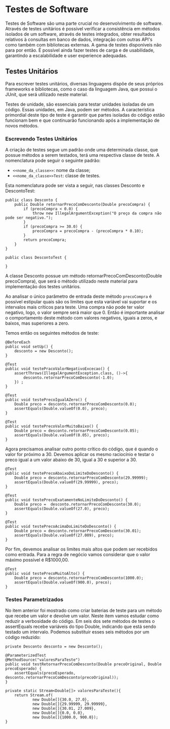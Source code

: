 # Testes de Software

Testes de Software são uma parte crucial no desenvolvimento de software. Através de testes unitários é possível verificar a consistência em métodos isolados de um software, através de testes integrados, obter resultados relativos à consultas em banco de dados, integração com outras API's como também com bibliotecas externas.
A gama de testes disponíveis não para por então. É possível ainda fazer testes de carga e de usabilidade, garantindo a escalabilidade e user experience adequadas.

## Testes Unitários
Para escrever testes unitários, diversas linguagens dispõe de seus próprios frameworks e bibliotecas, como o caso da linguagem Java, que possui o JUnit, que será utilizado neste material.

Testes de unidade, são essenciais para testar unidades isoladas de um código. Essas unidades, em Java, podem ser métodos. A característica primordial deste tipo de teste é garantir que partes isoladas do código estão funcionam bem e que continuarão funcionando após a implementação de novos métodos.

### Escrevendo Testes Unitários

A criação de testes segue um padrão onde uma determinada classe, que possue métodos a serem testados, terá uma respectiva classe de teste. A nomenclatura pode seguir o seguinte padrão:
* ``` <<nome_da_classe>> ```: nome da classe; 
* ```<<nome_da_classe>>Test```: classe de testes.

Esta nomenclatura pode ser vista a seguir, nas classes Desconto e DescontoTest:
```
public class Desconto {
	public Double retornarPrecoComDesconto(Double precoCompra) {
		if (precoCompra < 0.0) {
			throw new IllegalArgumentException("O preço da compra não pode ser negativo.");
		}
		if (precoCompra >= 30.0) {
			precoCompra = precoCompra - (precoCompra * 0.10);
		}
		return precoCompra;
	}
}
```

```
public class DescontoTest {
	
}
```

A classe Desconto possue um método retornarPrecoComDesconto(Double precoCompra), que será o método utilizado neste material para implementação dos testes unitários.

Ao analisar o único parâmetro de entrada deste método ```precoCompra``` é possível estipular quais são os limites que esta variável vai suportar e os intervalos mais críticos para teste. Uma compra não pode ter valor negativo, logo, o valor sempre será maior que 0. Então é importante analisar o comportamento deste método com valores negativos, iguais a zeros, e baixos, mas superiores a zero.


Temos então os seguintes métodos de teste:

	@BeforeEach
	public void setUp() {
		desconto = new Desconto();
	}
	
	@Test
	public void testePracoValorNegativoExcecao() {
	    assertThrows(IllegalArgumentException.class, ()->{
	    	desconto.retornarPrecoComDesconto(-1.0);
	    }) ;
	}
	
	@Test
	public void testePrecoIgualAZero() {
		Double preco = desconto.retornarPrecoComDesconto(0.0);
		assertEquals(Double.valueOf(0.0), preco);
	}
	
	@Test
	public void testePrecoValorMuitoBaixo() {
		Double preco = desconto.retornarPrecoComDesconto(0.05);
		assertEquals(Double.valueOf(0.05), preco);
	}

Agora precisamos analisar outro ponto crítico do código, que é quando o valor for próximo a 30. Devemos aplicar os mesmo raciocínio e testar o preco igual a um valor abaixo de 30, igual a 30 e superior a 30.

	@Test
	public void testePrecoAbaixoDoLimiteDoDesconto() {
		Double preco = desconto.retornarPrecoComDesconto(29.99999);
		assertEquals(Double.valueOf(29.99999), preco);
	}
	
	@Test
	public void testePrecoExatamenteNoLimiteDoDesconto() {
		Double preco =  desconto.retornarPrecoComDesconto(30.0);
		assertEquals(Double.valueOf(27.0), preco);
	}	
	
	@Test
	public void testePrecoAcimaDoLimiteDoDesconto() {
		Double preco = desconto.retornarPrecoComDesconto(30.01);
		assertEquals(Double.valueOf(27.009), preco);
	}

 Por fim, devemos analisar os limites mais altos que podem ser recebidos como entrada. Para a regra de negócio vamos considerar que o valor máximo possível é R$1000,00. 

 	@Test
	public void testePrecoMuitoAlto() {
		Double preco = desconto.retornarPrecoComDesconto(1000.0);
		assertEquals(Double.valueOf(900.0), preco);
	}

### Testes Parametrizados

No item anterior foi mostrado como criar baterias de teste para um método que recebe um valor e devolve um valor. Neste item vamos estudar como reduzir a verbosidade do código. Em seis dos sete métodos de testes o assertEquals recebe variáveis do tipo Double, indicando que está sendo testado um intervalo. Podemos substituir esses seis métodos por um código reduzido:

	private Desconto desconto = new Desconto();
	
	@ParameterizedTest
	@MethodSource("valoresParaTeste")
	public void testRetornarPrecoComDesconto(Double precoOriginal, Double precoEsperado) {
		assertEquals(precoEsperado, desconto.retornarPrecoComDesconto(precoOriginal));
	}
	
	private static Stream<Double[]> valoresParaTeste(){
		return Stream.of(
				new Double[]{30.0, 27.0},
                new Double[]{29.99999, 29.99999},
                new Double[]{30.01, 27.009},
                new Double[]{0.0, 0.0},
                new Double[]{1000.0, 900.0});
	}
